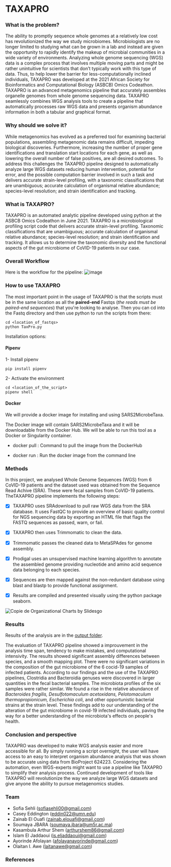# TAXAPRO

### What is the problem?
The ability to promptly sequence whole genomes at a relatively low cost has revolutionized the way we study microbiomes. Microbiologists are no longer limited to studying what can be grown in a lab and instead are given the opportunity to rapidly identify the makeup of microbial communities in a wide variety of environments. Analyzing whole genome sequencing (WGS) data is a complex process that involves multiple moving parts and might be rather unintuitive for scientists that don’t typically work with this type of data. Thus, to help lower the barrier for less-computationally inclined individuals, TAXAPRO was developed at the 2021 African Society for Bioinformatics and Computational Biology (ASBCB) Omics Codeathon. TAXAPRO is an advanced metagenomics pipeline that accurately assembles organelle genomes from whole genome sequencing data. TAXAPRO seamlessly combines WGS analysis tools to create a pipeline that automatically processes raw WGS data and presents organism abundance information in both a tabular and graphical format.  


### Why should we solve it?
While metagenomics has evolved as a preferred tool for examining bacterial populations, assembling metagenomic data remains difficult, impeding biological discoveries. Furthermore, increasing the number of proper gene identifications and translation start locations for each gene, as well as lowering the overall number of false positives, are all desired outcomes. To address this challenges the TAXAPRO pipeline designed to automatically analyze large WGS datasets reducing human intervention, potential for error, and the possible computation barrier involved in such a task and delivers accurate strain-level profiling, with a taxonomic classifications that are unambiguous; accurate calculation of organismal relative abundance; species-level resolution; and strain identification and tracking.


### What is TAXAPRO?
TAXAPRO is an automated analytic pipeline developed using python at the ASBCB Omics Codeathon in June 2021. TAXAPRO is a microbiological profiling script code that delivers accurate strain-level profiling. Taxonomic classifications that are unambiguous; accurate calculation of organismal relative abundance; species-level resolution; and strain identification and tracking. It allows us to determine the taxonomic diversity and the functional aspects of the gut microbiome of CoVID-19 patients in our case.

### Overall Workflow
Here is the workflow for the pipeline:
![image](https://user-images.githubusercontent.com/85350037/121264719-e61a8480-c8b7-11eb-8846-4e0062df924c.png)

### How to use TAXAPRO
The most important point in the usage of TAXAPRO is that the scripts must be in the same location as all the **paired-end** Fastqs (*the reads must be paired-end sequences*) that you're looking to analyse.
Then you can cd into the Fastq directory and then use python to run the scripts from there:

```
cd <location_of_fastqs>
python TaxPro.py
```

Installation options:
#### Pipenv
1- Install pipenv
```
pip install pipenv
```
2- Activate the environment
```
cd <location_of_the_script>
pipenv shell
```

#### Docker
We will provide a docker image for installing and using SARS2MicrobeTaxa.

The Docker image will contain SARS2MicrobeTaxa and it will be downloadable from the Docker Hub.
We will be able to run this tool as a Docker or Singularity container.

- docker pull <!-- omicscodeathon/microbetaxasars2 -->: Command to pull the image from the DockerHub

- docker run <!-- omicscodeathon/microbetaxasars2 -->: Run the docker image from the command line


### Methods

In this project, we analysed Whole Genome Sequences (WGS) from 6 CoVID-19 patients and the dataset used was obtained from the Sequence Read Achive (SRA). These were fecal samples from CoVID-19 patients.
TheTAXAPRO pipeline implements the following steps:
- [x] TAXAPRO uses SRAdownload to pull raw WGS data from the SRA database. It uses FastQC to provide an overview of basic quality control for NGS sequencing data by exporting an HTML file that flags the FASTQ sequences as passed, warn, or fail. 
- [x] TAXAPRO then uses Trimmomatic to clean the data. 
- [x] Trimmomatic passes the cleaned data to MetaSPAdes for genome assembly. 
- [x] Prodigal uses an unsupervised machine learning algorithm to annotate the assembled genome providing nucleotide and amino acid sequence data belonging to each species. 
- [x] Sequences are then mapped against the non-redundant database using blast and blastp to provide functional assignment.
- [x] Results are compiled and presented visually using the python package seaborn. 


![Copie de Organizational Charts by Slidesgo](https://user-images.githubusercontent.com/85350037/139056048-f035cc30-d5e6-4c2f-b7ed-5e1e30f44384.png)


### Results
Results of the analysis are in the [output folder](output/).

The evaluation of TAXAPRO pipeline showed a improuvement in the analysis time span, tendency to make mistakes, and computational intensivity. The results showed significant assembly differences between species, and a smooth mapping plot. 
There were no significant variations in the composition of the gut microbiome of the 6 cocid-19 samples of infected patients. According to our findings and the use of the TAXAPRO pipelines, Clostridia and Bacteroidia genuses were discovered in larger quantities in the fecal bacterial samples. The microbiota profiles of the six samples were rather similar. We found a rise in the relative abundance of _Bacteroides fragilis, Desulfotomaculum acetoxidans, Pelotomaculum thermopropionicum, Escherichia coli_, and other opportunistic bacterial strains at the strain level.
These findings add to our understanding of the alteration of the gut microbiome in covid-19 infected individuals, paving the way for a better understanding of the microbiota's effects on people's health.


### Conclusion and perspective
TAXAPRO was developed to make WGS analysis easier and more accessible for all. By simply running a script overnight, the user will have access to an easy to interpret organism abundance analysis that was shown to be accurate using data from BioProject 624223. Considering the automation, even WGS-experts might want to use a pipeline like TAXAPRO to simplify their analysis process. Continued development of tools like TAXAPRO will revolutionize the way we analyze large WGS datasets and give anyone the ability to pursue metagenomics studies.


### Team
- Sofia Sehli (sofiasehli00@gmail.com)
- Casey Eddington (eddin022@umn.edu)
- Zainab El Ouafi (zainab.elouafi@gmail.com)
- Soumaya JBARA (soumaya.jbara@um5r.ac.ma)
- Kasambula Arthur Shem (arthurshem86@gmail.com)
- Islam El Jaddaoui (is.eljaddaoui@gmail.com)
- Ayorinde Afolayan (afolayanayorinde@gmail.com)
- Olaitan I. Awe (laitanawe@gmail.com)

### References
